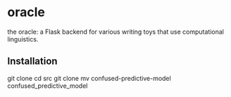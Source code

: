 # oracle
the oracle: a Flask backend for various writing toys that use computational linguistics.

## Installation
git clone <this repo>
cd src
git clone <confused-predictive-model>
mv confused-predictive-model confused\_predictive\_model
